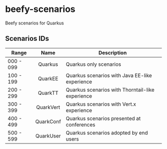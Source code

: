 # beefy-scenarios
Beefy scenarios for Quarkus

## Scenarios IDs
| Range         | Name          | Description  |
| ------------- |:-------------:| ----- |
| 000 - 099     | Quarkus | Quarkus only scenarios |
| 100 - 199     | QuarkEE | Quarkus scenarios with Java EE-like experience |
| 200 - 299     | QuarkTT | Quarkus scenarios with Thorntail-like experience |
| 300 - 399     | QuarkVert | Quarkus scenarios with Vert.x experience |
| 400 - 499     | QuarkConf | Quarkus scenarios presented at conferences |
| 500 - 599     | QuarkUser | Quarkus scenarios adopted by end users |
